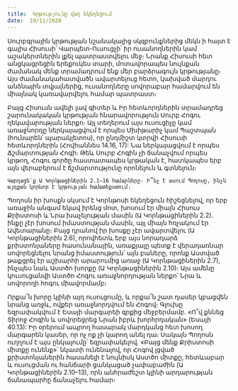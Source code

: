 ```yaml
---
title:  Կրթությունը վաղ եկեղեցում
date:  19/11/2020
---
```


Սուրբգրային կրթության նշանակալից սկզբունքներից մեկն ի հայտ է գալիս Հիսուսի՝ Վարպետ-Ուսուցչի՝ իր ուսանողներին կամ աշակերտներին լքել պատրաստվելու մեջ։ Նրանք Հիսուսի հետ անցկացրեցին երեքուկես տարի, մոտավորապես նույնքան ժամանակ մենք տրամադրում ենք մեր բարձրագույն կրթությանը։ Այս ժամանակահատվածն ավարտելուց հետո, կախված մարդու անձնային տվյալներից, ուսանողները սովորաբար համարվում են միայնակ կառավարվելու համար պատրաստ։

Բայց Հիսուսն ավելի լավ գիտեր և Իր հետևորդներին տրամադրեց շարունակական կրթության հնարավորություն Սուրբ Հոգու ղեկավարության ներքո։ Այլ տեղերում այս ուսուցիչը կամ առաջնորդը ներկայացվում է որպես Մխիթարիչ կամ Պաշտպան (հունարեն՝ պարակլետոս), որ ընդմիշտ կտրվի Հիսուսի հետևորդներին (Հովհաննես 14.16, 17): Նա ներկայացվում է որպես Ճշմարտության Հոգի։ Թեև Սուրբ Հոգին չի ճանաչվում որպես կրթող, Հոգու գործը հաստատապես կրթական է, հատկապես երբ այն վերաբերում է ճշմարտությունը որոնելուն և գտնելուն։

`Կարդացե՛ք Ա Կորնթացիներին 2.1–16 համարները։ Ի՞նչ է ասում Պողոսը, ինչն այդքան կորևոր է կրթության համատեքստում։`

Պողոսն իր խոսքն սկսում է Կորնթոսի եկեղեցուն հիշեցնելով, որ երբ առաջին անգամ եկավ իրենց մոտ, խոսում էր միայն Հիսուս Քրիստոսի և Նրա խաչելության մասին (Ա Կորնթացիներին 2.2). ինքը չէր խոսում իմաստության մասին, այլ միայն հռչակում էր Ավետարանը։ Բայց դրանով իր խոսքը չէր ավարտվելու (Ա Կորնթացիներին 2.6), որովհետև երբ այս նորադարձ քրիստոնյաները հասունանային, առաքյալը պետք է վերադառնար սովորեցնելու նրանց իմաստություն՝ այն բաները, որոնք Աստված թաքցրել էր աշխարհի արարումից առաջ (Ա Կորնթացիներին 2.7), ինչպես նաև Աստծո խորքը (Ա Կորնթացիներին 2.10)։ Այս ամենը կուսուցանվի Աստծո Հոգու առաջնորդության ներքո՝ Նրա և սովորողի հոգու միավորմամբ։

Որքա՜ն խորը կլինի այդ ուսուցումը, և որքա՜ն շատ դասեր կբացվեն նրանց առջև, ովքեր առաջնորդվում են Հոգով։ Գլուխը եզրափակվում է Եսայի մարգարեի գրքից մեջբերմամբ. «Ո՞վ քննեց Տիրոջ Հոգին և սովորեցրեց Նրան իբրև խորհրդական» (Եսայի 40.13): Իր օրերում ապրող հասարակ մարդկանց հետ խոսող մարգարեն կասեր, որ ոչ ոք չի կարող անել դա։ Սակայն Պողոսն ուղղում է այս ընկալումը՝ եզրափակելով. «Բայց մենք Քրիստոսի միտքը ունենք»՝ նկատի ունենալով, որ Հոգով լցված քրիստոնյաներին հասանելի է նույնիսկ Աստծո միտքը, հետևաբար և ուսուցման ու հանճարի ցանկացած չափաբաժին (Ա Կորնթացիներին 2.10–13), որն անհրաժեշտ կլինի արդարության ճանապարհը ճանաչելու համար։